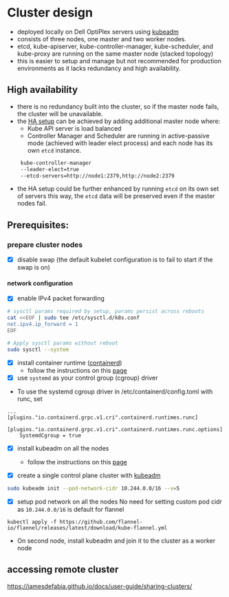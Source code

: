 # Cluster design

- deployed locally on Dell OptiPlex servers using [kubeadm](https://kubernetes.io/docs/reference/setup-tools/kubeadm/)
- consists of three nodes, one master and two worker nodes.
- etcd, kube-apiserver, kube-controller-manager, kube-scheduler, and kube-proxy are running on the same master node (stacked topology)
- this is easier to setup and manage but not recommended for production environments as it lacks redundancy and high availability.

## High availability

- there is no redundancy built into the cluster, so if the master node fails, the cluster will be unavailable.
- the [HA setup](https://kubernetes.io/docs/setup/production-environment/tools/kubeadm/ha-topology/) can be achieved by adding additional master node where:
    - Kube API server is load balanced
    - Controller Manager and Scheduler are running in active-passive mode (achieved with leader elect process) and each node has its own `etcd` instance.
    ```sh
     kube-controller-manager 
     --leader-elect=true
     --etcd-servers=http://node1:2379,http://node2:2379
     ```
- the HA setup could be further enhanced by running `etcd` on its own set of servers this way, the `etcd` data will be preserved even if the master nodes fail.

## Prerequisites:

### prepare cluster nodes

- [x] disable swap (the default kubelet configuration is to fail to start if the swap is on)

#### network configuration
- [x] enable IPv4 packet forwarding
```sh
# sysctl params required by setup, params persist across reboots
cat <<EOF | sudo tee /etc/sysctl.d/k8s.conf
net.ipv4.ip_forward = 1
EOF

# Apply sysctl params without reboot
sudo sysctl --system
```
- [x] install container runtime ([containerd](https://github.com/containerd/containerd/blob/main/docs/getting-started.md))
    - follow the instructions on this [page](https://docs.docker.com/engine/install/ubuntu/#install-using-the-repository)
- [x] use `systemd` as your control group (cgroup) driver
- To use the systemd cgroup driver in /etc/containerd/config.toml with runc, set
```
...
[plugins."io.containerd.grpc.v1.cri".containerd.runtimes.runc]
  [plugins."io.containerd.grpc.v1.cri".containerd.runtimes.runc.options]
    SystemdCgroup = true
```
- [x] install kubeadm on all the nodes
    - follow the instructions on this [page](https://kubernetes.io/docs/setup/production-environment/tools/kubeadm/install-kubeadm/)

- [x] create a single control plane cluster with [kubeadm](https://kubernetes.io/docs/setup/production-environment/tools/kubeadm/create-cluster-kubeadm/)
```sh
sudo kubeadm init --pod-network-cidr 10.244.0.0/16 --v=5
```

- [x] setup pod network on all the nodes
No need for setting custom pod cidr as `10.244.0.0/16` is default for flannel
```
kubectl apply -f https://github.com/flannel-io/flannel/releases/latest/download/kube-flannel.yml
```
- On second node, install kubeadm and join it to the cluster as a worker node

## accessing remote cluster
https://jamesdefabia.github.io/docs/user-guide/sharing-clusters/
